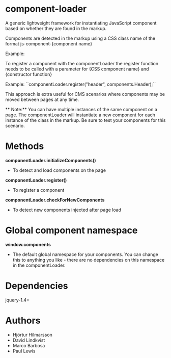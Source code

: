 component-loader
================

A generic lightweight framework for instantiating JavaScript component based on whether they are found in the markup.

Components are detected in the markup using a CSS class name of the format js-component-{component name}

Example: <div class="js-component-header" >
 
To register a component with the componentLoader the register function needs to be called with a parameter for {CSS component name} and {constructor function}
 
Example: ´´componentLoader.register("header", components.Header);´´

This approach is extra useful for CMS scenarios where components may be moved between pages at any time.

** Note:** You can have multiple instances of the same component on a page. The componentLoader will instantiate a new component for each instance of the class in the markup. Be sure to test your components for this scenario.

Methods
=====
**componentLoader.initializeComponents()**
- To detect and load components on the page

**componentLoader.register()**
- To register a component

**componentLoader.checkForNewComponents**
- To detect new components injected after page load

Global component namespace
=====
**window.components**
- The default global namespace for your components. You can change this to anything you like - there are no dependencies on this namespace in the componentLoader.

Dependencies
====
jquery-1.4+


Authors
====
- Hjörtur Hilmarsson
- David Lindkvist
- Marco Barbosa
- Paul Lewis
